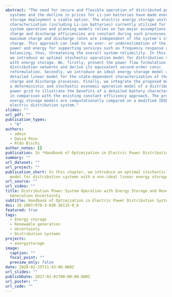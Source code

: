 ```yaml
---
abstract: "The need for secure and flexible operation of distributed power
  systems and the decline in prices for Li-ion batteries have made energy
  storage deployment a viable option. The electric energy storage units’
  characterization (including Li-ion batteries) currently utilized for power
  system operation and planning models relies on two major assumptions: the
  charge and discharge efficiencies are constant during such processes, and the
  maximum charge and discharge rates are independent of the system’s state of
  charge. This approach can lead to an over- or underestimation of the available
  power and energy for supporting services such as frequency response and load
  balancing; thus, threatening the overall system reliability. In this chapter,
  we introduce an optimal stochastic operation model for distribution systems
  with energy storage. We, firstly, present the power flow formulation for
  distribution networks and derive its equivalent second-order conic
  reformulation. Secondly, we introduce an ideal energy storage model and a new
  detailed linear model for the state-dependent characterization of the unit’s
  charge and discharge processes. Finally, we integrate the proposed model into
  a deterministic and stochastic economic operation model of a distribution
  power grid to illustrate the benefits of a detailed battery characterization,
  in comparison with the existing constant efficiency approach. The proposed
  energy storage models are computationally compared on a modified IEEE 33-bus
  electric distribution system."
slides: ""
url_pdf: ""
publication_types:
  - "6"
authors:
  - admin
  - David Pozo
  - Aldo Bischi
author_notes: []
publication: In *Handbook of Optimization in Electric Power Distribution Systems*
summary: ""
url_dataset: ""
url_project: ""
publication_short: In this chapter, we introduce an optimal stochastic operation
  model for distribution systems with a non-ideal linear energy storage model.
url_source: ""
url_video: ""
title: Distribution Power System Operation with Energy Storage and Renewable
  Generation Uncertainty
subtitle: Handbook of Optimization in Electric Power Distribution Systems
doi: 10.1007/978-3-030-36115-0_6
featured: true
tags:
  - Energy storage
  - Renewable generation
  - Uncertainty
  - Distribution systems
projects:
  - energystorage
image:
  caption: ""
  focal_point: ""
  preview_only: false
date: 2020-02-25T11:43:00.000Z
url_slides: ""
publishDate: 2017-01-01T00:00:00.000Z
url_poster: ""
url_code: ""
---
```

